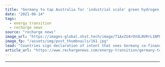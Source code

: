 ```yaml
---
title: "Germany to tap Australia for 'industrial scale' green hydrogen imports in funding pact plan"
date: "2021-06-14"
tags: 
  - energy transition
  - recharge news
source: "recharge news"
image_url: "https://images-global.nhst.tech/image/T1AxZU4rOVdLNVRrL1NPQWc5REQzOWsveWY4WTVVWW1tU0xieTQxczM3bz0=/nhst/binary/a5269b139d49aa44ea4696ddef305fea"
image_fp: "/assets/img/post_thumbnails/161.jpg"
lead: "Countries sign declaration of intent that sees Germany co-financing massive renewable H2 plants in Australia using German electrolyser technology"
article_url: "https://www.rechargenews.com/energy-transition/germany-to-tap-australia-for-industrial-scale-green-hydrogen-imports-in-funding-pact-plan/2-1-1024640"
---
```


---
